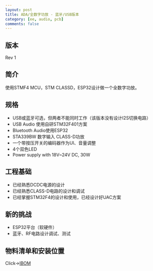```yaml
---
layout: post
title: ADA/全数字功放 - 蓝牙/USB版本
category: [ee, audio, pcb]
comments: false
---
```


## 版本
Rev 1

## 简介
使用STMF4 MCU，STM CLASSD，ESP32设计做一个全数字功放。

## 规格
- USB或蓝牙可选，但两者不能同时工作（该版本没有设计I2S切换电路）
- USB Audio 使用自研STM32F401方案
- Bluetooth Audio使用ESP32
- STA339BW 数字输入 CLASS-D功放
- 一个带按压开关的编码器作为UI、音量调整
- 4个双色LED
- Power supply with 18V~24V DC, 30W

## 工程基础
- 已经熟悉DCDC电源的设计
- 已经熟悉CLASS-D电路的设计和调试
- 已经掌握STM32F4的设计和使用，已经设计好UAC方案

## 新的挑战
- ESP32平台（软硬件）
- 蓝牙、RF电路设计调试、测试

## 物料清单和安装位置
Click->[IBOM](/static/KiCAD-20201203-401RE-STM339BW(ADA-MODEL1)/bom/ibom.html)

